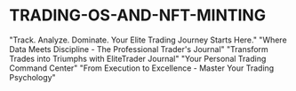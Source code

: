 # TRADING-OS-AND-NFT-MINTING
"Track. Analyze. Dominate. Your Elite Trading Journey Starts Here." "Where Data Meets Discipline - The Professional Trader's Journal" "Transform Trades into Triumphs with EliteTrader Journal" "Your Personal Trading Command Center" "From Execution to Excellence - Master Your Trading Psychology"
